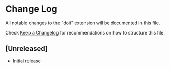 # Change Log

All notable changes to the "doit" extension will be documented in this file.

Check [Keep a Changelog](http://keepachangelog.com/) for recommendations on how to structure this file.

## [Unreleased]

- Initial release